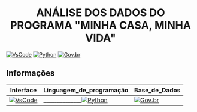 <h1 align="center"> ANÁLISE DOS DADOS DO PROGRAMA "MINHA CASA, MINHA VIDA" </h1> 

[![VsCode](https://img.shields.io/badge/VsCode-Interface-blue)](https://code.visualstudio.com/)
[![Python](https://img.shields.io/badge/Python-3.11.7-blue)](https://www.python.org/) 
[![Gov.br](https://img.shields.io/badge/Base_de_Dados-Gov.br-blue)](https://dados.gov.br/dados/conjuntos-dados/dados-do-minha-casa-minha-vida) 

## Informações

| Interface | Linguagem_de_programação | Base_de_Dados |
|-----------------|-------------------|------------------|
| [![VsCode](https://img.shields.io/badge/VsCode-Interface-blue)](https://code.visualstudio.com/) | ______________[![Python](https://img.shields.io/badge/Python-3.11.7-blue)](https://www.python.org/)  | [![Gov.br](https://img.shields.io/badge/Base_de_Dados-Gov.br-blue)](https://dados.gov.br/dados/conjuntos-dados/dados-do-minha-casa-minha-vida) |





